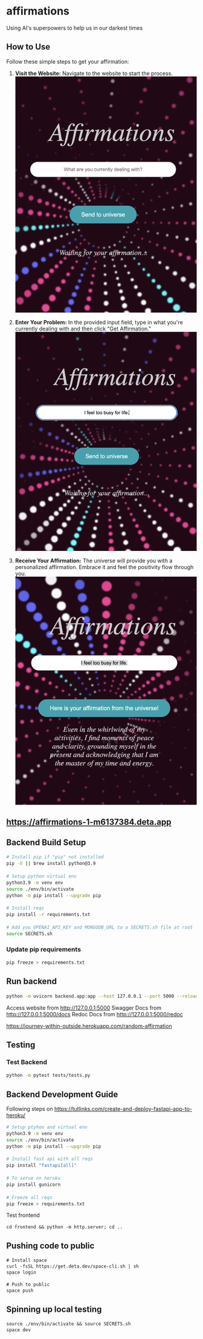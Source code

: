 # affirmations

Using AI's superpowers to help us in our darkest times

## How to Use

Follow these simple steps to get your affirmation:

1. **Visit the Website:**
   Navigate to the website to start the process.
   ![Website Homepage](./screenshots/welcome.png)

2. **Enter Your Problem:**
   In the provided input field, type in what you're currently dealing with and then click "Get Affirmation."
   ![Enter Problem](./screenshots/problem.png)

3. **Receive Your Affirmation:**
   The universe will provide you with a personalized affirmation. Embrace it and feel the positivity flow through you.
   ![View Affirmation](./screenshots/affirmation.png)

## https://affirmations-1-m6137384.deta.app

## Backend Build Setup

```bash
# Install pip if "pip" not installed
pip -V || brew install python@3.9

# Setup python virtual env
python3.9 -m venv env
source ./env/bin/activate
python -m pip install --upgrade pip

# Install reqs
pip install -r requirements.txt

# Add you OPENAI_API_KEY and MONGODB_URL to a SECRETS.sh file at root
source SECRETS.sh
```

### Update pip requirements

```bash
pip freeze > requirements.txt
```

## Run backend

```bash
python -m uvicorn backend.app:app --host 127.0.0.1 --port 5000 --reload
```

Access website from http://127.0.0.1:5000
Swagger Docs from http://127.0.0.1:5000/docs
Redoc Docs from http://127.0.0.1:5000/redoc

https://journey-within-outside.herokuapp.com/random-affirmation

## Testing

### Test Backend

```bash
python -m pytest tests/tests.py
```

## Backend Development Guide

Following steps on <https://tutlinks.com/create-and-deploy-fastapi-app-to-heroku/>

```bash
# Setup ptyhon and virtual env
python3.9 -m venv env
source ./env/bin/activate
python -m pip install --upgrade pip

# Install fast api with all reqs
pip install "fastapi[all]"

# To serve on heroku
pip install gunicorn

# Freeze all reqs
pip freeze > requirements.txt
```

Test frontend

```
cd frontend && python -m http.server; cd ..
```

## Pushing code to public

```
# Install space
curl -fsSL https://get.deta.dev/space-cli.sh | sh
space login

# Push to public
space push
```

## Spinning up local testing

```
source ./env/bin/activate && source SECRETS.sh
space dev
```
